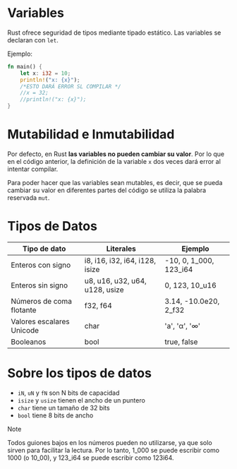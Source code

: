 # Variables

Rust ofrece seguridad de tipos mediante tipado estático. Las variables se declaran con
`let`.

Ejemplo:

```rust
fn main() {
    let x: i32 = 10;
    println!("x: {x}");
    /*ESTO DARÁ ERROR SL COMPILAR */
    //x = 32;
    //println!("x: {x}");
}
```

# Mutabilidad e Inmutabilidad

Por defecto, en Rust **las variables no pueden cambiar su valor**.
Por lo que en el código anterior, la definición de la variable `x` dos veces dará error al intentar compilar.

Para poder hacer que las variables sean mutables, es decir, que se pueda cambiar su valor en diferentes partes del código se utiliza la palabra reservada `mut`.


# Tipos de Datos
Tipo de dato | Literales | Ejemplo |
-------------|----------|------------
Enteros con signo | i8, i16, i32, i64, i128, isize | -10, 0, 1_000, 123_i64
Enteros sin signo | u8, u16, u32, u64, u128, usize | 0, 123, 10_u16
Números de coma flotante | f32, f64 | 3.14, -10.0e20, 2_f32
Valores escalares Unicode | char | 'a', 'α', '∞'
Booleanos | bool | true, false

# Sobre los tipos de datos

- `iN`, `uN` y `fN` son N bits de capacidad
- `isize` y `usize` tienen el ancho de un puntero
- `char` tiene un tamaño de 32 bits
- `bool` tiene 8 bits de ancho

> [!NOTE]
> Todos guiones bajos en los números pueden no utilizarse, ya que solo sirven para facilitar
la lectura. Por lo tanto, 1_000 se puede escribir como 1000 (o 10_00), y 123_i64 se
puede escribir como 123i64.
